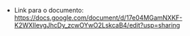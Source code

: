 - Link para o documento: https://docs.google.com/document/d/17e04MGamNXKF-K2WXIlevgJhcDy_zcwOYwO2LskcaB4/edit?usp=sharing
